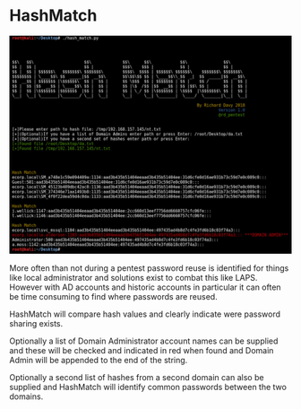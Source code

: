 # HashMatch

![HashMatch](https://github.com/rmdavy/hashmatch/blob/master/hash_match.JPG)

More often than not during a pentest password reuse is identified for things like local administrator and solutions exist to combat this like LAPS. However with AD accounts and historic accounts in particular it can often be time consuming to find where passwords are reused.

HashMatch will compare hash values and clearly indicate were password sharing exists. 

Optionally a list of Domain Administrator account names can be supplied and these will be checked and indicated in red when found and Domain Admin will be appended to the end of the string.

Optionally a second list of hashes from a second domain can also be supplied and HashMatch will identify common passwords between the two domains.
